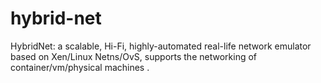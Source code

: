 # hybrid-net
HybridNet: a scalable, Hi-Fi, highly-automated real-life network emulator based on Xen/Linux Netns/OvS, supports the networking of container/vm/physical machines .
